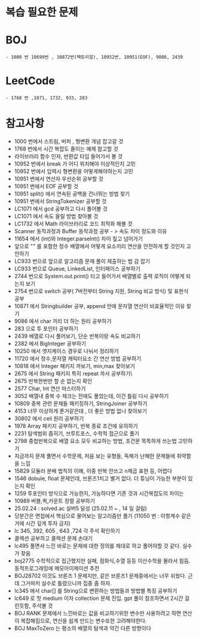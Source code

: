 # 복습 필요한 문제
# BOJ
    - 1000 번 10699번 , 10872번(팩토리얼), 10952번, 10951(EOF), 9086, 2439
# LeetCode
    - 1768 번 ,1071, 1732, 933, 283

# 참고사항
- 1000 번에서 스트림, 버퍼 , 형변환 개념 잡고갈 것
- 1768 번에서 시간 복잡도 줄이는 예제 참고할 것
- 라이브러리 함수 인자, 반환값 타입 들어가서 볼 것
- 10952 번에서 break 가 어디 위치해야 이상적인지 고민
- 10952 번에서 입력시 형변환을 어떻게해야하는지 고민
- 10951 번에서 연산자 우선순위 공부할 것
- 10951 번에서 EOF 공부할 것
- 10951 split() 에서 연속된 공백을 건너뛰는 방법 찾기
- 10951 번에서 StringTokenizer 공부할 것
- LC1071 에서 gcd 공부하고 다시 풀어볼 것
- LC1071 에서 속도 올릴 방법 찾아볼 것
- LC1732 에서 Math 라이브러리로 코드 최적화 해볼 것
- Scanner 동작과정과 Buffer 동작과정 공부 - > 속도 차이 정도와 이유
- 11654 에서 (int)와 Integer.parseInt() 차이 짚고 넘어가기
- 앞으로 "" 를 포함한 정수 배열에서 어떻게 요소끼리 연산을 안전하게 할 것인지 고안하기
- LC933 번으로 앞으로 알고리즘 문제 풀이 제출하는 법 감 잡기
- LC933 번으로 Queue, LinkedList, 인터페이스 공부하기
- 2744 번으로 System.out.print() 타고 들어가서 배열별로 출력 로직이 어떻게 되는지 보기
- 2754 번으로 switch 공부( 7버전부터 String 지원, String 비교 방식) 및 표현식 공부
- 10871 에서 Stringbuilder 공부, append 안에 문자열 연산이 비효율적인 이유 찾기
- 9086 에서 char 끼리 더 하는 원리 공부하기
- 283 으로 투 포인터 공부하기
- 2439 배열로 다시 풀어보기, 단순 반복이랑 속도 비교하기
- 2382 에서 BigInteger 공부하기
- 10250 에서 엣지케이스 경우로 나눠서 정리하기
- 11720 에서 정수,문자열 캐릭터요소 간 연산 방법 공부하기
- 10818 에서 Integer 패키지 까보기, min,max 찾아보기
- 2675 에서 String 패키지 특히 repeat 까서 공부하기\
- 2675 반복한번만 할 순 없는지 확인
- 2577 Char, Int 연산 마스터하기
- 3052 배열내 중복 수 체크는 전에도 풀었는데, 이건 틀림 다시 공부하기
- 10809 중복 관련 문제들 패키징하기, StringJoiner 공부하기 
- 4153 너무 이상하게 푼거같은데 , 더 좋은 방법 없나 찾아보기
- 30802 에서 ceil 원리 공부하기
- 1978 Array 패키지 공부하기, 반복 종료 조건에 유의하기
- 2231 탐색범위 좁히기, 브루트포스, 수학적 접근으로 풀기
- 2798 중첩반복으로 배열 요소 모두 비교하는 방법, 조건문 똑똑하게 쓰는법 고민하기
- 지금까지 문제 풀면서 수학문제, 처음 보는 유형들, 독해가 난해한 문제들에 취약함을 느낌
- 15829 모듈러 분배 법칙의 이해, 이중 반복 안쓰고 n제곱 표현 등, 어렵다
- 1546 dobule, float 문제인데, 브론즈1치고 별거 없다. 더 튜닝이 가능한 부분이 있는지 확인
- 1259 투포인터 방식으로 가능한지, 가능하다면 기존 것과 시간복잡도의 차이는
- 10989 버블,퀵,카운트 정렬 공부하기
- 25.02.24 : solved.ac 실버5 달성 (25.02.11 ~ , 14 일 걸림)
- 당분간은 면접에서 핵심으로 물어보는 알고리즘만 풀기 (11050 번 : 이항계수 같은거에 시간 깊게 투자 금지)
- lc 345, 392, 605 , 643 ,724 각 주석 확인하기 
- 콜렉션 공부하고 콜렉션 문제 손대기
- lc495 풀면서 느낀 바로는 문제에 대한 정의를 제대로 하고 풀어야할 것 같다. 실수가 잦음
- boj2775 수학적으로 접근했지만 실패, 점화식,수열 등등 이산수학을 몰라서 힘듬. 동적프로그래밍에 메모아이제이션 추천 
- BOJ28702 이것도 브론즈 1 문제지만, 같은 브론즈1 문제중에서는 너무 쉬웠다. 근데 그거마저 실수로 틀렸으니까 집중 좀 하자.
- lc345 에서 char[] 를 String으로 변환하는 방법들과 방법별 특징 공부하기
- lc649 로 첫 medium 이자 collection 문제 진입. gpt 풀이 참조하면서 2시간 걸린듯함, 주석볼 것 
- BOJ RANK 문제에서 느낀바로는 값을 비교하기위한 변수만 사용하려고 하면 연산이 복잡해짐으로, 연산을 쉽게 만드는 변수또한 고려해야한다.
- BOJ MaxToZero 는 평소의 배열의 탐색과 약간 다른 방향이다